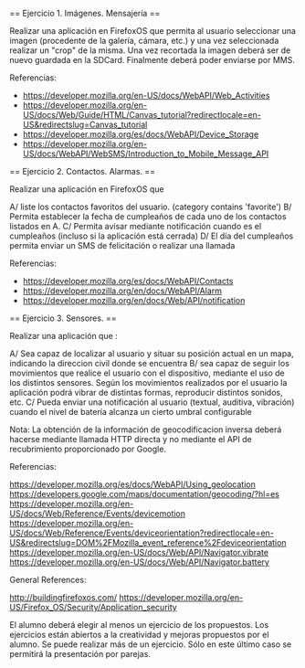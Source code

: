 == Ejercicio 1. Imágenes. Mensajería ==

Realizar una aplicación en FirefoxOS que permita al usuario seleccionar una imagen (procedente de la galería, cámara, etc.) y
una vez seleccionada realizar un "crop" de la misma. Una vez recortada la imagen deberá ser de nuevo guardada en la SDCard.
Finalmente deberá poder enviarse por MMS.

Referencias:

* https://developer.mozilla.org/en-US/docs/WebAPI/Web_Activities
* https://developer.mozilla.org/en-US/docs/Web/Guide/HTML/Canvas_tutorial?redirectlocale=en-US&redirectslug=Canvas_tutorial
* https://developer.mozilla.org/es/docs/WebAPI/Device_Storage
* https://developer.mozilla.org/en-US/docs/WebAPI/WebSMS/Introduction_to_Mobile_Message_API


== Ejercicio 2. Contactos. Alarmas. ==

Realizar una aplicación en FirefoxOS que

A/ liste los contactos favoritos del usuario. (category contains 'favorite')
B/ Permita establecer la fecha de cumpleaños de cada uno de los contactos listados en A.
C/ Permita avisar mediante notificación cuando es el cumpleaños (incluso si la aplicación está cerrada)
D/ El día del cumpleaños permita enviar un SMS de felicitación o realizar una llamada

Referencias:

* https://developer.mozilla.org/es/docs/WebAPI/Contacts
* https://developer.mozilla.org/en/docs/WebAPI/Alarm
* https://developer.mozilla.org/en/docs/Web/API/notification

== Ejercicio 3. Sensores. ==

Realizar una aplicación que :

A/ Sea capaz de localizar al usuario y situar su posición actual en un mapa, indicando la direccion civil donde se encuentra
B/ sea capaz de seguir los movimientos que realice el usuario con
el dispositivo, mediante el uso de los distintos sensores. Según los movimientos realizados por el usuario
la aplicación podrá vibrar de distintas formas, reproducir distintos sonidos, etc.
C/ Pueda enviar una notificación al usuario (textual, auditiva, vibración) cuando el nivel de batería alcanza un cierto umbral configurable

Nota: La obtención de la información de geocodificacion inversa deberá hacerse mediante llamada HTTP directa y no
mediante el API de recubrimiento proporcionado por Google.

Referencias:

https://developer.mozilla.org/es/docs/WebAPI/Using_geolocation
https://developers.google.com/maps/documentation/geocoding/?hl=es
https://developer.mozilla.org/en-US/docs/Web/Reference/Events/devicemotion
https://developer.mozilla.org/en-US/docs/Web/Reference/Events/deviceorientation?redirectlocale=en-US&redirectslug=DOM%2FMozilla_event_reference%2Fdeviceorientation
https://developer.mozilla.org/en-US/docs/Web/API/Navigator.vibrate
https://developer.mozilla.org/en-US/docs/Web/API/Navigator.battery

General References:

http://buildingfirefoxos.com/
https://developer.mozilla.org/en-US/Firefox_OS/Security/Application_security

El alumno deberá elegir al menos un ejercicio de los propuestos. Los ejercicios están abiertos a la creatividad
y mejoras propuestos por el alumno. Se puede realizar más de un ejercicio. Sólo en este último caso se permitirá la
presentación por parejas.
